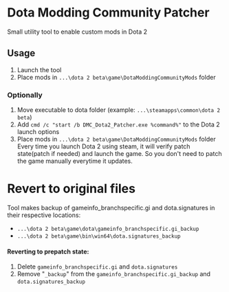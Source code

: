 # Dota Modding Community Patcher

Small utility tool to enable custom mods in Dota 2

## Usage
1. Launch the tool
2. Place mods in  `...\dota 2 beta\game\DotaModdingCommunityMods` folder
### Optionally
1. Move executable to dota folder (example: `...\steamapps\common\dota 2 beta`)
2. Add `cmd /c "start /b DMC_Dota2_Patcher.exe %command%"` to the Dota 2 launch options
3. Place mods in  `...\dota 2 beta\game\DotaModdingCommunityMods` folder
Every time you launch Dota 2 using steam, it will verify patch state(patch if needed) and launch the game.
So you don't need to patch the game manually everytime it updates.

# Revert to original files
Tool makes backup of gameinfo_branchspecific.gi and dota.signatures in their respective locations:
- `...\dota 2 beta\game\dota\gameinfo_branchspecific.gi_backup`
- `...\dota 2 beta\game\bin\win64\dota.signatures_backup`
#### Reverting to prepatch state:
1. Delete `gameinfo_branchspecific.gi` and `dota.signatures`
2. Remove "`_backup`" from the `gameinfo_branchspecific.gi_backup` and `dota.signatures_backup`
